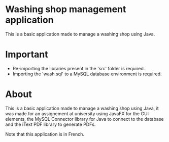 # Washing shop management application
This is a basic application made to manage a washing shop using Java.

# Important
  - Re-importing the libraries present in the 'src' folder is required.
  - Importing the 'wash.sql' to a MySQL database environment is required.

# About 
This is a basic application made to manage a washing shop using Java, it was made for an assignement at university using JavaFX for the GUI elements, the MySQL Connector library for Java to connect to the database and the iText PDF library to generate PDFs.

Note that this application is in French.
